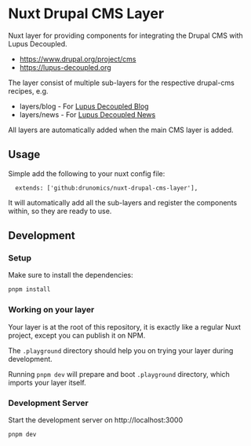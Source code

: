 # Nuxt Drupal CMS Layer

Nuxt layer for providing components for integrating the Drupal CMS with Lupus Decoupled.

* https://www.drupal.org/project/cms
* https://lupus-decoupled.org

The layer consist of multiple sub-layers for the respective drupal-cms recipes,
e.g. 
 * layers/blog - For [Lupus Decoupled Blog](https://www.drupal.org/project/lupus_decoupled_blog)
 * layers/news - For [Lupus Decoupled News](https://www.drupal.org/project/lupus_decoupled_news)

All layers are automatically added when the main CMS layer is added.

## Usage

Simple add the following to your nuxt config file:

```
  extends: ['github:drunomics/nuxt-drupal-cms-layer'],
```

It will automatically add all the sub-layers and register the components within,
so they are ready to use.

## Development

### Setup

Make sure to install the dependencies:

```bash
pnpm install
```

### Working on your layer

Your layer is at the root of this repository, it is exactly like a regular Nuxt project, except you can publish it on NPM.

The `.playground` directory should help you on trying your layer during development.

Running `pnpm dev` will prepare and boot `.playground` directory, which imports your layer itself.


### Development Server

Start the development server on http://localhost:3000

```bash
pnpm dev
```

